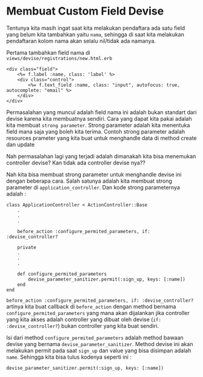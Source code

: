 # Membuat Custom Field Devise

Tentunya kita masih ingat saat kita melakukan pendaftara ada satu field yang belum kita tambahkan yaitu `nama`, sehingga di saat kita melakukan pendaftaran kolom nama akan selalu nil/tidak ada namanya.

Pertama tambahkan field nama di `views/devise/registrations/new.html.erb`

```
<div class="field">
    <%= f.label :name, class: 'label' %>
    <div class="control">
        <%= f.text_field :name, class: "input", autofocus: true, autocomplete: "email" %>
    </div>
</div>
```

Permasalahan yang muncul adalah field nama ini adalah bukan standart dari devise karena kita membuatnya sendiri.
Cara yang dapat kita pakai adalah kita membuat `strong parameter`. Strong parameter adalah kita menentuka field mana saja yang boleh kita terima.
Contoh strong parameter adalah resources prameter yang kita buat untuk menghandle data di method create dan update

Nah permasalahan lagi yang terjadi adalah dimanakah kita bisa menemukan controller devise? Kan tidak ada controller devise nya??

Nah kita bisa membuat strong parameter untuk menghandle devise ini dengan beberapa cara. Salah satunya adalah kita membuat strong parameter di `application_controller`. Dan kode strong parameternya adalah :

```
class ApplicationController < ActionController::Base
    .
    .
    .

    before_action :configure_permited_parameters, if: :devise_controller?

    private
    .
    .
    .

    def configure_permited_parameters
        devise_parameter_sanitizer.permit(:sign_up, keys: [:name])
    end
end
```

`before_action :configure_permited_parameters, if: :devise_controller?` artinya kita buat callback di `before_action` dengan method bernama `configure_permited_parameters` yang mana akan dijalankan jika controller yang kita akses adalah controller yang dibuat oleh devise (`if: :devise_controller?`) bukan controller yang kita buat sendiri.

Isi dari method `configure_permited_parameters` adalah method bawaan devise yang bernama `devise_parameter_sanitizer`. Method devise ini akan melakukan permit pada saat `sign_up` dan value yang bisa disimpan adalah `name`. Sehingga kita bisa tulus kodenya seperti ini :

```
devise_parameter_sanitizer.permit(:sign_up, keys: [:name])
```
